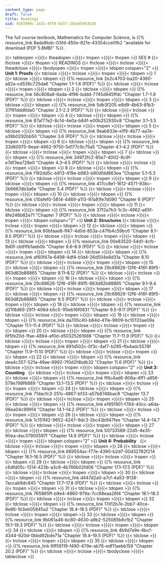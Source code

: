 ```yaml
---
content_type: page
draft: false
title: Readings
uid: 9183899c-2a32-4f59-bd37-283eb54b3b20
---
```

The full course textbook, Mathematics for Computer Science, is {{% resource_link 8ada9bdc-03fd-450e-821e-43354cce0fb2 "available for download (PDF 5.8MB)" %}}.

{{< tableopen >}}{{< theadopen >}}{{< tropen >}}{{< thopen >}}
SES #
{{< thclose >}}{{< thopen >}}
READINGS
{{< thclose >}}{{< trclose >}}{{< theadclose >}}{{< tbodyopen >}}{{< tropen >}}{{< tdopen colspan="2" >}}
**Unit 1: Proofs**
{{< tdclose >}}{{< trclose >}}{{< tropen >}}{{< tdopen >}}
1
{{< tdclose >}}{{< tdopen >}}
{{% resource_link 2e2c4703-ba20-4360-a82a-cd536c725da6 "Chapter 1.1–1.6 (PDF)" %}}
{{< tdclose >}}{{< trclose >}}{{< tropen >}}{{< tdopen >}}
2
{{< tdclose >}}{{< tdopen >}}
{{% resource_link 56c808a9-6ada-4f96-bddd-7745d945ffdc "Chapter 1.7–1.9 (PDF)" %}}
{{< tdclose >}}{{< trclose >}}{{< tropen >}}{{< tdopen >}}
3
{{< tdclose >}}{{< tdopen >}}
{{% resource_link 5db3f205-e8d9-4b63-81b3-37f91ddd6da0 "Chapter 2.1–2.3 (PDF)" %}}
{{< tdclose >}}{{< trclose >}}{{< tropen >}}{{< tdopen >}}
4
{{< tdclose >}}{{< tdopen >}}
{{% resource_link 87af77e2-8c14-4e0a-b84f-e00b252930c8 "Chapter 3.1–3.5 (PDF)" %}}
{{< tdclose >}}{{< trclose >}}{{< tropen >}}{{< tdopen >}}
5
{{< tdclose >}}{{< tdopen >}}
{{% resource_link 9eab833e-e1f9-4b77-aa7e-a39b0292bb50 "Chapter 3.6 (PDF)" %}}
{{< tdclose >}}{{< trclose >}}{{< tropen >}}{{< tdopen >}}
6
{{< tdclose >}}{{< tdopen >}}
{{% resource_link 33d60075-9ead-4962-9750-5d177c9c75a5 "Chapter 4.1–4.2 (PDF)" %}}
{{< tdclose >}}{{< trclose >}}{{< tropen >}}{{< tdopen >}}
7
{{< tdclose >}}{{< tdopen >}}
{{% resource_link 34972fc2-85e7-4002-8c9f-e7df3ea728e0 "Chapter 4.3–4.5 (PDF)" %}}
{{< tdclose >}}{{< trclose >}}{{< tropen >}}{{< tdopen >}}
8
{{< tdclose >}}{{< tdopen >}}
{{% resource_link f192dd5c-b913-419e-b983-b90dfdd863ea "Chapter 5.1–5.3 (PDF)" %}}
{{< tdclose >}}{{< trclose >}}{{< tropen >}}{{< tdopen >}}
9
{{< tdclose >}}{{< tdopen >}}
{{% resource_link 417cc8e1-1612-4571-93bc-2b6667db3a6e "Chapter 5.4 (PDF)" %}}
{{< tdclose >}}{{< trclose >}}{{< tropen >}}{{< tdopen >}}
10
{{< tdclose >}}{{< tdopen >}}
{{% resource_link c10afef0-5814-4469-a113-97a81fe7d090 "Chapter 6 (PDF)" %}}
{{< tdclose >}}{{< trclose >}}{{< tropen >}}{{< tdopen >}}
11
{{< tdclose >}}{{< tdopen >}}
{{% resource_link 37f2a7b3-1c3c-4962-a65f-8fe246b82e71 "Chapter 7 (PDF)" %}}
{{< tdclose >}}{{< trclose >}}{{< tropen >}}{{< tdopen colspan="2" >}}
**Unit 2: Structures**
{{< tdclose >}}{{< trclose >}}{{< tropen >}}{{< tdopen >}}
12
{{< tdclose >}}{{< tdopen >}}
{{% resource_link 60bfaae8-ff47-4d0d-853a-c47fb4c59bc6 "Chapter 8.1–8.5 (PDF)" %}}
{{< tdclose >}}{{< trclose >}}{{< tropen >}}{{< tdopen >}}
13
{{< tdclose >}}{{< tdopen >}}
{{% resource_link 00e83520-54d1-4cfc-9d0f-cb91fb1aeb0b "Chapter 8.6–8.9 (PDF)" %}}
{{< tdclose >}}{{< trclose >}}{{< tropen >}}{{< tdopen >}}
14
{{< tdclose >}}{{< tdopen >}}
{{% resource_link af60f47a-6498-4df4-b1d4-26d504e8d31a "Chapter 8.10 (PDF)" %}}
{{< tdclose >}}{{< trclose >}}{{< tropen >}}{{< tdopen >}}
15
{{< tdclose >}}{{< tdopen >}}
{{% resource_link 29c68626-12f6-416f-89f5-863d82b88865 "Chapter 8.11–8.12 (PDF)" %}}
{{< tdclose >}}{{< trclose >}}{{< tropen >}}{{< tdopen >}}
16
{{< tdclose >}}{{< tdopen >}}
{{% resource_link 29c68626-12f6-416f-89f5-863d82b88865 "Chapter 9.1–9.4 (PDF)" %}}
{{< tdclose >}}{{< trclose >}}{{< tropen >}}{{< tdopen >}}
17
{{< tdclose >}}{{< tdopen >}}
{{% resource_link 29c68626-12f6-416f-89f5-863d82b88865 "Chapter 9.5 (PDF)" %}}
{{< tdclose >}}{{< trclose >}}{{< tropen >}}{{< tdopen >}}
18
{{< tdclose >}}{{< tdopen >}}
{{% resource_link d21f8d69-2911-406d-b5c5-1f0eb16f0831 "Chapter 9.5–9.11 (PDF)" %}}
{{< tdclose >}}{{< trclose >}}{{< tropen >}}{{< tdopen >}}
19
{{< tdclose >}}{{< tdopen >}}
{{% resource_link da705c40-b84d-411e-9609-bc10133ae09a "Chapter 11.1–11.4 (PDF)" %}}
{{< tdclose >}}{{< trclose >}}{{< tropen >}}{{< tdopen >}}
20
{{< tdclose >}}{{< tdopen >}}
{{% resource_link 6f5fe20d-1fae-4894-af0d-d50325261688 "Chapter 11.7–11.9 (PDF)" %}}
{{< tdclose >}}{{< trclose >}}{{< tropen >}}{{< tdopen >}}
21
{{< tdclose >}}{{< tdopen >}}
{{% resource_link 691d502c-0f3c-4af7-b295-ffa4adc5578f "Chapter 11.9–11.10 (PDF)" %}}
{{< tdclose >}}{{< trclose >}}{{< tropen >}}{{< tdopen >}}
22
{{< tdclose >}}{{< tdopen >}}
{{% resource_link dea4c357-521a-49ae-9992-7f0d2f4bdb32 "Chapter 11.6 (PDF)" %}}
{{< tdclose >}}{{< trclose >}}{{< tropen >}}{{< tdopen colspan="2" >}}
**Unit 3: Counting**  
{{< tdclose >}}{{< trclose >}}{{< tropen >}}{{< tdopen >}}
23
{{< tdclose >}}{{< tdopen >}}
{{% resource_link ff6c4ad6-806a-4ff1-a956-579e798f6889 "Chapter 13.1–13.5 (PDF)" %}}
{{< tdclose >}}{{< trclose >}}{{< tropen >}}{{< tdopen >}}
24
{{< tdclose >}}{{< tdopen >}}
{{% resource_link 71dacfc3-251c-4867-bf33-a57b8748bac8 "Chapter 13.7 (PDF)" %}}
{{< tdclose >}}{{< trclose >}}{{< tropen >}}{{< tdopen >}}
25
{{< tdclose >}}{{< tdopen >}}
{{% resource_link e195f901-f764-40cc-a6da-06ea04c99914 "Chapter 14.1–14.2 (PDF)" %}}
{{< tdclose >}}{{< trclose >}}{{< tropen >}}{{< tdopen >}}
26
{{< tdclose >}}{{< tdopen >}}
{{% resource_link 1c151f42-9652-4247-9dc3-2bc43b947fee "Chapter 14.4–14.7 (PDF)" %}}
{{< tdclose >}}{{< trclose >}}{{< tropen >}}{{< tdopen >}}
27
{{< tdclose >}}{{< tdopen >}}
{{% resource_link 50733588-22d5-4e35-90ea-dac37900597f "Chapter 14.8 (PDF)" %}}
{{< tdclose >}}{{< trclose >}}{{< tropen >}}{{< tdopen colspan="2" >}}
**Unit 4: Probability**  
{{< tdclose >}}{{< trclose >}}{{< tropen >}}{{< tdopen >}}
28
{{< tdclose >}}{{< tdopen >}}
{{% resource_link 689554ac-f77e-4390-b2d7-00d32782f214 "Chapter 16.1–16.5 (PDF)" %}}
{{< tdclose >}}{{< trclose >}}{{< tropen >}}{{< tdopen >}}
29
{{< tdclose >}}{{< tdopen >}}
{{% resource_link c6dfd05c-1314-423b-a3c6-4b766b02fd06 "Chapter 17.1–17.5 (PDF)" %}}
{{< tdclose >}}{{< trclose >}}{{< tropen >}}{{< tdopen >}}
30
{{< tdclose >}}{{< tdopen >}}
{{% resource_link d447d2a0-a7cf-4a53-9138-7accab9dc845 "Chapter 17.7–17.8 (PDF)" %}}
{{< tdclose >}}{{< trclose >}}{{< tropen >}}{{< tdopen >}}
31
{{< tdclose >}}{{< tdopen >}}
{{% resource_link 765865ff-b9e4-4860-979a-7cc68eaa26f4 "Chapter 18.1–18.3 (PDF)" %}}
{{< tdclose >}}{{< trclose >}}{{< tropen >}}{{< tdopen >}}
32
{{< tdclose >}}{{< tdopen >}}
{{% resource_link 17d12b7e-2bb7-40ce-8e86-1b3eb05845a2 "Chapter 18.4–18.5 (PDF)" %}}
{{< tdclose >}}{{< trclose >}}{{< tropen >}}{{< tdopen >}}
33
{{< tdclose >}}{{< tdopen >}}
{{% resource_link 9b061a46-bc80-4630-a9b2-525085b8cfb2 "Chapter 19.1–19.3 (PDF)" %}}
{{< tdclose >}}{{< trclose >}}{{< tropen >}}{{< tdopen >}}
34
{{< tdclose >}}{{< tdopen >}}
{{% resource_link 4b9d7e9e-6bcf-4344-920d-0bbd92bde71a "Chapter 19.4–19.5 (PDF)" %}}
{{< tdclose >}}{{< trclose >}}{{< tropen >}}{{< tdopen >}}
35
{{< tdclose >}}{{< tdopen >}}
{{% resource_link 6ff59119-f490-479e-ab76-edf11aebb159 "Chapter 20.2 (PDF)" %}}
{{< tdclose >}}{{< trclose >}}{{< tbodyclose >}}{{< tableclose >}}